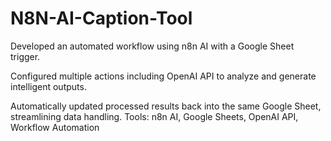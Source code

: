 # N8N-AI-Caption-Tool
Developed an automated workflow using n8n AI with a Google Sheet trigger.

Configured multiple actions including OpenAI API to analyze and generate intelligent outputs.

Automatically updated processed results back into the same Google Sheet, streamlining data handling.
Tools: n8n AI, Google Sheets, OpenAI API, Workflow Automation
